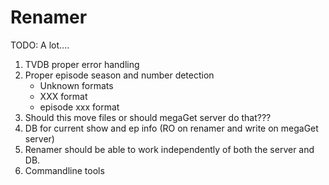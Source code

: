 # Renamer

TODO: A lot....

1. TVDB proper error handling
2. Proper episode season and number detection
    - Unknown formats
    - XXX format
    - episode xxx format
3. Should this move files or should megaGet server do that???
4. DB for current show and ep info (RO on renamer and write on megaGet server)
5. Renamer should be able to work independently of both the server and DB.
6. Commandline tools